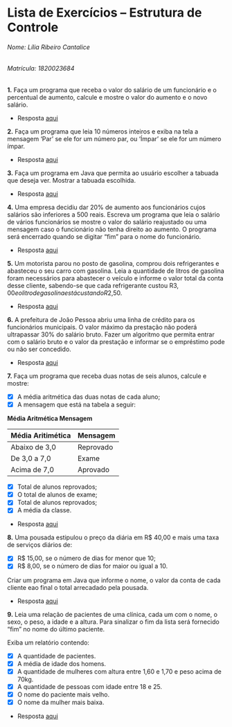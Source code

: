 # Lista de Exercícios – Estrutura de Controle


###### Nome: Lília Ribeiro Cantalice
###### Matrícula: 1820023684



**1.** Faça um programa que receba o valor do salário de um funcionário e o percentual de aumento, calcule e mostre o valor do aumento e o novo salário.
- Resposta [aqui](https://github.com/liliarc96/Estrutura-de-Controle--Exercicios/tree/master/Aumento%20Salarial/com/aumentosalarial)

**2.** Faça um programa que leia 10 números inteiros e exiba na tela a mensagem ‘Par’ se ele for um número par, ou ‘Ímpar’ se ele for um número ímpar.
- Resposta [aqui](https://github.com/liliarc96/Estrutura-de-Controle--Exercicios/tree/master/Par%20ou%20%C3%8Dmpar/com/parouimpar)

**3.** Faça um programa em Java que permita ao usuário escolher a tabuada que deseja ver. Mostrar a tabuada escolhida.
- Resposta [aqui](https://github.com/liliarc96/Estrutura-de-Controle--Exercicios/tree/master/Tabuada/com/tabuada)

**4.** Uma empresa decidiu dar 20% de aumento aos funcionários cujos salários são inferiores a 500 reais. Escreva um programa que leia o salário de vários funcionários se mostre o valor do salário reajustado ou uma mensagem caso o funcionário não tenha direito ao aumento. O programa será encerrado quando se digitar “fim” para o nome do funcionário.
- Resposta [aqui](https://github.com/liliarc96/Estrutura-de-Controle--Exercicios/tree/master/Aumento%20Salarial%20II/com/aumentosalarial2)

**5.** Um motorista parou no posto de gasolina, comprou dois refrigerantes e abasteceu o seu carro com gasolina. Leia a quantidade de litros de gasolina foram necessários para abastecer o veículo e informe o valor total da conta desse cliente, sabendo-se que cada refrigerante custou R$3,00 e o litro de gasolina está custando R$2,50.
- Resposta [aqui](https://github.com/liliarc96/Estrutura-de-Controle--Exercicios/tree/master/Gasolina/com/gasolina)

**6.** A prefeitura de João Pessoa abriu uma linha de crédito para os funcionários municipais. O valor máximo da prestação não poderá ultrapassar 30% do salário bruto. Fazer um algoritmo que permita entrar com o salário bruto e o valor da prestação e informar se o empréstimo pode ou não ser concedido.
- Resposta [aqui](https://github.com/liliarc96/Estrutura-de-Controle--Exercicios/tree/master/Presta%C3%A7%C3%A3o/com/prestacao)

**7.** Faça um programa que receba duas notas de seis alunos, calcule e mostre:
- [x] A média aritmética das duas notas de cada aluno;
- [x] A mensagem que está na tabela a seguir:
  
**Média Aritmética Mensagem**

|     Média Aritimética     |     Mensagem     |
|------------------|---------------------|
|     Abaixo de 3,0     |     Reprovado     |
|     De 3,0 a 7,0     |     Exame     |
|     Acima de 7,0     |     Aprovado     |

- [x] Total de alunos reprovados;
- [x] O total de alunos de exame;
- [x] Total de alunos reprovados;
- [x] A média da classe.   
- Resposta [aqui](https://github.com/liliarc96/Estrutura-de-Controle--Exercicios/tree/master/Media%20Aritim%C3%A9tica/com/mediaaritimetica)

**8.**  Uma pousada estipulou o preço da diária em R$ 40,00 e mais uma taxa de serviços diários de:

- [x] R$ 15,00, se o número de dias for menor que 10;
- [x] R$ 8,00, se o número de dias for maior ou igual a 10.
  
Criar um programa em Java que informe o nome, o valor da conta de cada cliente eao final o total arrecadado pela pousada.
- Resposta [aqui](https://github.com/liliarc96/Estrutura-de-Controle--Exercicios/tree/master/Pousada/com/pousada) 

**9.** Leia uma relação de pacientes de uma clínica, cada um com o nome, o sexo, o peso, a idade e a altura.  Para sinalizar o fim da lista será fornecido “fim” no nome do último paciente.

Exiba um relatório contendo:

- [x] A quantidade de pacientes.
- [x] A média de idade dos homens.
- [x] A quantidade de mulheres com altura entre 1,60 e 1,70 e peso acima de 70kg.
- [x] A quantidade de pessoas com idade entre 18 e 25.
- [x] O nome do paciente mais velho.
- [x] O nome da mulher mais baixa.   
      
- Resposta [aqui]()
